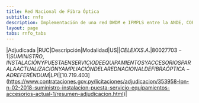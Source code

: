 ```yaml
---
title: Red Nacional de Fibra Óptica
subtitle: rnfo
description: Implementación de una red DWDM e IPMPLS entre la ANDE, COPACO y otras entidades
layout: page
tabs: rnfo_tabs
---
```


|Adjudicada |RUC|Descripción|Modalidad|US$|
|CELEXX S.A.|80027703-1|SUMINISTRO,  INSTALACIÓN  Y  PUESTA  EN  SERVICIO  DE EQUIPAMIENTOS     Y     ACCESORIOSPARA     LAACTUALIZACIÓN     Y AMPLIACIÓN DE LA RED NACIONAL DE FIBRA ÓPTICA -AD REFERÉNDUM|LPI|[$10.719.403](https://www.contrataciones.gov.py/licitaciones/adjudicacion/353958-lpn-n-02-2018-suministro-instalacion-puesta-servicio-equipamientos-accesorios-actual-1/resumen-adjudicacion.html)|

